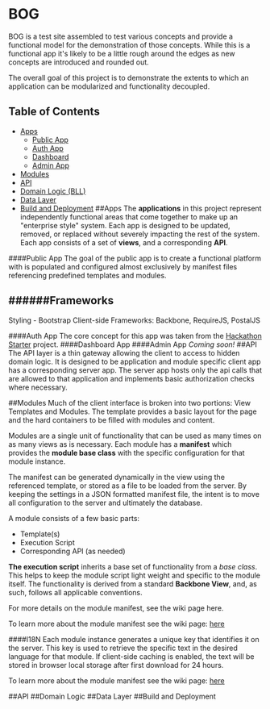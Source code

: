BOG
===
BOG is a test site assembled to test various concepts and provide a functional model for the demonstration of those concepts.  While this is a functional app it's likely to be a little rough around the edges as new concepts are introduced and rounded out.

The overall goal of this project is to demonstrate the extents to which an application can be modularized and functionality decoupled.

Table of Contents
-----------------
- [Apps](#apps)
    - [Public App](#public-app)
    - [Auth App](#auth-app)
    - [Dashboard](#dash-app)
    - [Admin App](#admin-app)
- [Modules](#modules)
- [API](#api)
- [Domain Logic (BLL)](#bll)
- [Data Layer](#overview-dal)
- [Build and Deployment](#overview-ci)
##Apps
The **applications** in this project represent independently functional areas that come together to make up an "enterprise style" system.  Each app is designed to be updated, removed, or replaced without severely impacting the rest of the system.  Each app consists of a set of **views**, and a corresponding **API**.

####Public App
The goal of the public app is to create a functional platform with is populated and configured almost exclusively by manifest files referencing predefined templates and modules.


######Frameworks
---
Styling - Bootstrap
Client-side Frameworks:  Backbone, RequireJS, PostalJS


####Auth App
The core concept for this app was taken from the [Hackathon Starter](https://github.com/sahat/hackathon-starter) project.
####Dashboard App
####Admin App
_Coming soon!_
##API
The API layer is a thin gateway allowing the client to access to hidden domain logic.  It is designed to be application and module specific client app has a corresponding server app.  The server app hosts only the api calls that are allowed to that application and implements basic authorization checks where necessary.


##Modules
Much of the client interface is broken into two portions:  View Templates and Modules.  The template provides a basic layout for the page and the hard containers to be filled with modules and content.

Modules are a single unit of functionality that can be used as many times on as many views as is necessary.  Each module has a **manifest** which provides the **module base class** with the specific configuration for that module instance.

The manifest can be generated dynamically in the view using the referenced template, or stored as a file to be loaded from the server.  By keeping the settings in a JSON formatted manifest file, the intent is to move all configuration to the server and ultimately the database.

A module consists of a few basic parts:
  - Template(s)
  - Execution Script
  - Corresponding API (as needed)

**The execution script** inherits a base set of functionality from a _base class_.  This helps to keep the module script light weight and specific to the module itself.  The functionality is derived from a standard **Backbone View**, and, as such, follows all applicable conventions.


For more details on the module manifest, see the wiki page here.


To learn more about the module manifest see the wiki page: [here](#)

####I18N
Each module instance generates a unique key that identifies it on the server.  This key is used to retrieve the specific text in the desired language for that module.  If client-side caching is enabled, the text will be stored in browser local storage after first download for 24 hours.

To learn more about the module manifest see the wiki page: [here](#)

##API
##Domain Logic
##Data Layer
##Build and Deployment

